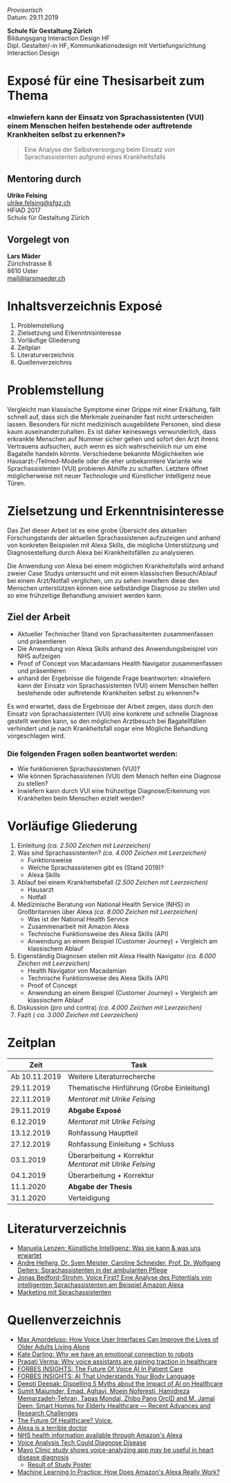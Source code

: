 *Provisorisch*<br>
Datum: 29.11.2019

**Schule für Gestaltung Zürich** <br>
Bildungsgang Interaction Design HF <br>
Dipl. Gestalter/-in HF, Kommunikationsdesign mit Vertiefungsrichtung Interaction Design

# Exposé für eine Thesisarbeit zum Thema

### «Inwiefern kann der Einsatz von Sprachassistenten (VUI) einem Menschen helfen bestehende oder auftretende Krankheiten selbst zu erkennen?»

> Eine Analyse der Selbstversorgung beim Einsatz von Sprachassistenten aufgrund eines Krankheitsfalls

## Mentoring durch 

**Ulrike Felsing**<br>
ulrike.felsing@sfgz.ch<br>
HFIAD 2017<br>
Schule für Gestaltung Zürich

## Vorgelegt von
 
**Lars Mäder**<br>
Zürichstrasse 8<br>
8610 Uster<br>
mail@larsmaeder.ch<br>

# Inhaltsverzeichnis Exposé

1. Problemstellung
2. Zielsetzung und Erkenntnisinteresse
5. Vorläufige Gliederung
6. Zeitplan
7. Literaturverzeichnis
8. Quellenverzeichnis

# Problemstellung

Vergleicht man klassische Symptome einer Grippe mit einer Erkältung, fällt schnell auf, dass sich die Merkmale zueinander fast nicht unterscheiden lassen. Besonders für nicht medizinisch ausgebildete Personen, sind diese kaum auseinanderzuhalten. Es ist daher keineswegs verwunderlich, dass erkrankte Menschen auf Nummer sicher gehen und sofort den Arzt ihrens Vertrauens aufsuchen, auch wenn es sich wahrscheinlich nur um eine Bagatelle handeln könnte. Verschiedene bekannte Möglichkeiten wie Hausarzt-/Telmed-Modelle oder die eher unbekanntere Variante wie Sprachassistenten (VUI) probieren Abhilfe zu schaffen. Letztere öffnet möglicherweise mit neuer Technologie und Künstlicher Intelligenz neue Türen.  

# Zielsetzung und Erkenntnisinteresse

Das Ziel dieser Arbeit ist es eine grobe Übersicht des aktuellen Forschungstands der aktuellen Sprachassistenen aufzuzeigen und anhand von konkreten Beispielen mit Alexa Skills, die mögliche Unterstützung und Diagnosestellung durch Alexa bei Krankheitsfällen zu analysieren.

Die Anwendung von Alexa bei einem möglichen Krankheitsfalls wird anhand zweier Case Studys untersucht und mit einem klassischen Besuch/Ablauf bei einem Arzt/Notfall verglichen, um zu sehen inwiefern diese den Menschen unterstützen können eine selbständige Diagnose zu stellen und so eine frühzeitige Behandlung anvisiert werden kann.

## Ziel der Arbeit

* Aktueller Technischer Stand von Sprachassitenten zusammenfassen und präsentieren
* Die Anwendung von Alexa Skills anhand des Anwendungsbeispiel von NHS aufzeigen
* Proof of Concept von Macadamians Health Navigator zusammenfassen und präsentieren
* anhand der Ergebnisse die folgende Frage beantworten: 
«Inwiefern kann der Einsatz von Sprachassistenten (VUI) einem Menschen helfen bestehende oder auftretende Krankheiten selbst zu erkennen?»

Es wird erwartet, dass die Ergebnisse der Arbeit zeigen, dass durch den Einsatz von Sprachassistenten (VUI) eine konkrete und schnelle Diagnose gestellt werden kann, so den möglichen Arztbesuch bei Bagatellfällen verhindert und je nach Krankheitsfall sogar eine Mögliche Behandlung vorgeschlagen wird. 

### Die folgenden Fragen sollen beantwortet werden:

* Wie funktionieren Sprachassistenen (VUI)?
* Wie können Sprachassistenen (VUI) dem Mensch helfen eine Diagnose zu stellen?
* Inwiefern kann durch VUI eine frühzeitige Diagnose/Erkennung von Krankheiten beim Menschen erzielt werden? 

# Vorläufige Gliederung

1.  Einleitung *(ca. 2.500 Zeichen mit Leerzeichen)*
2.  Was sind Sprachassistenten? *(ca. 4.000 Zeichen mit Leerzeichen)*
    * Funktionsweise
    * Welche Sprachassistenen gibt es (Stand 2019)? 
    * Alexa Skills
3.  Ablauf bei einem Krankheitsbefall *(2.500 Zeichen mit Leerzeichen)*
    * Hausarzt
    * Notfall
3.  Medizinische Beratung von National Health Service (NHS) in Großbritannien über Alexa *(ca. 8.000 Zeichen mit Leerzeichen)*
    * Was ist der National Health Service
    * Zusammenarbeit mit Amazon Alexa
    * Technische Funktionsweise des Alexa Skills (API)
    * Anwendung an einem Beispiel (Customer Journey) + Vergleich am klassischem Ablauf
4.  Eigenständig Diagnosen stellen mit Alexa Health Navigator *(ca. 8.000 Zeichen mit Leerzeichen)*
    * Health Navigator von Macadamian
    * Technische Funktionsweise des Alexa Skills (API)
    * Proof of Concept 
    * Anwendung an einem Beispiel (Customer Journey) + Vergleich am klassischem Ablauf
5.  Diskussion (pro und contra) *(ca. 4.000 Zeichen mit Leerzeichen)*
6.  Fazit *( ca. 3.000 Zeichen mit Leerzeichen)*

# Zeitplan

| Zeit          | Task                                                         |
|---------------|--------------------------------------------------------------|
| Ab 10.11.2019 | Weitere Literaturrecherche                                   |
| 29.11.2019    | Thematische Hinführung (Grobe Einleitung)                    |
| 22.11.2019    | *Mentorat mit Ulrike Felsing*                                |
| 29.11.2019    | **Abgabe Exposé**                                            |
| 6.12.2019     | *Mentorat mit Ulrike Felsing*                                |
| 13.12.2019    | Rohfassung Hauptteil                                         |
| 27.12.2019    | Rohfassung Einleitung + Schluss                              |
| 03.1.2019     | Überarbeitung + Korrektur <br> *Mentorat mit Ulrike Felsing* |
| 04.1.2019     | Überarbeitung + Korrektur                                    |
| 11.1.2020     | **Abgabe der Thesis**                                        |
| 31.1.2020     | Verteidigung                                                 |

# Literaturverzeichnis

* [Manuela Lenzen: Künstliche Intelligenz: Was sie kann & was uns erwartet](https://books.google.ch/books/about/K%C3%BCnstliche_Intelligenz.html?id=-7VGDwAAQBAJ&printsec=frontcover&source=kp_read_button&redir_esc=y#v=onepage&q&f=false)
* [Andre Hellwig, Dr. Sven Meister, Caroline Schneider, Prof. Dr. Wolfgang Deiters: Sprachassistenten in der ambulanten Pflege](https://www.researchgate.net/profile/Denny_Paulicke/publication/325697989_Aufgeschlossenheit_und_Fortbildungsinteresse_von_PflegeschulerInnen_zu_technischen_und_digitalen_Assistenzsystemen_Ergebnisse_einer_Onlineerhebung/links/5b1ebcb4aca272277fa6ff60/Aufgeschlossenheit-und-Fortbildungsinteresse-von-PflegeschuelerInnen-zu-technischen-und-digitalen-Assistenzsystemen-Ergebnisse-einer-Onlineerhebung.pdf#page=80)
* [Jonas Bedford-Strohm, Voice First? Eine Analyse des Potentials von intelligenten Sprachassistenten am Beispiel Amazon Alexa](https://www.nomos-elibrary.de/10.5771/0010-3497-2017-4-485/voice-first-eine-analyse-des-potentials-von-intelligenten-sprachassistenten-am-beispiel-amazon-alexa-jahrgang-50-2017-heft-4)
* [Marketing mit Sprachassistenten](https://www.springer.com/gp/book/9783658256494)

# Quellenverzeichnis

* [Max Amordeluso: How Voice User Interfaces Can Improve the Lives of Older Adults Living Alone](https://www.linkedin.com/pulse/alexa-elderly-how-voice-user-interfaces-can-improve-max-amordeluso)
* [Kate Darling: Why we have an emotional connection to robots](https://www.ted.com/talks/kate_darling_why_we_have_an_emotional_connection_to_robots)
* [Pragati Verma: Why voice assistants are gaining traction in healthcare](https://samsungnext.com/whats-next/voice-assistants-ai-healthcare/)
* [FORBES INSIGHTS: The Future Of Voice AI In Patient Care](https://www.forbes.com/sites/insights-intelai/2019/02/11/the-future-of-voice-ai-in-patient-care/#207c9616309c)
* [FORBES INSIGHTS: AI That Understands Your Body Language](https://www.forbes.com/sites/insights-intelai/2019/02/11/ai-that-understands-your-body-language/#87d54e84055f)
* [Deepti Deepak: Dispelling 5 Myths about the Impact of AI on Healthcare](https://medium.com/voice-tech-podcast/dispelling-5-myths-about-the-impact-of-ai-on-healthcare-how-voice-technology-is-revolutionizing-1b5a8138f170)
* [Sumit Majumder,  Emad. Aghayi,  Moein Noferesti,  Hamidreza Memarzadeh-Tehran,  Tapas Mondal,  Zhibo Pang OrcID and  M. Jamal Deen: Smart Homes for Elderly Healthcare — Recent Advances and Research Challenges](https://www.mdpi.com/1424-8220/17/11/2496/htm)
* [The Future Of Healthcare? Voice.](https://www.healthitoutcomes.com/doc/the-future-of-healthcare-voice-0001)
* [Alexa is a terrible doctor](https://qz.com/1323940/alexa-is-a-terrible-doctor/)
* [NHS health information available through Amazon's Alexa](https://www.gov.uk/government/news/nhs-health-information-available-through-amazon-s-alexa)
* [Voice Analysis Tech Could Diagnose Disease](https://www.technologyreview.com/s/603200/voice-analysis-tech-could-diagnose-disease/)
* [Mayo Clinic study shows voice-analyzing app may be useful in heart disease diagnosis](https://www.mobihealthnews.com/content/mayo-clinic-study-shows-voice-analyzing-app-may-be-useful-heart-disease-diagnosis)
    * [Result of Study Poster](https://pr.blonde20.com/wp-content/uploads/2016/11/Beyond-Verbal-and-Mayo-Clinic-CAD-Poster.jpg)
* [Machine Learning In Practice: How Does Amazon's Alexa Really Work?](https://www.forbes.com/sites/bernardmarr/2018/10/05/how-does-amazons-alexa-really-work/#a29b55a1937f)
